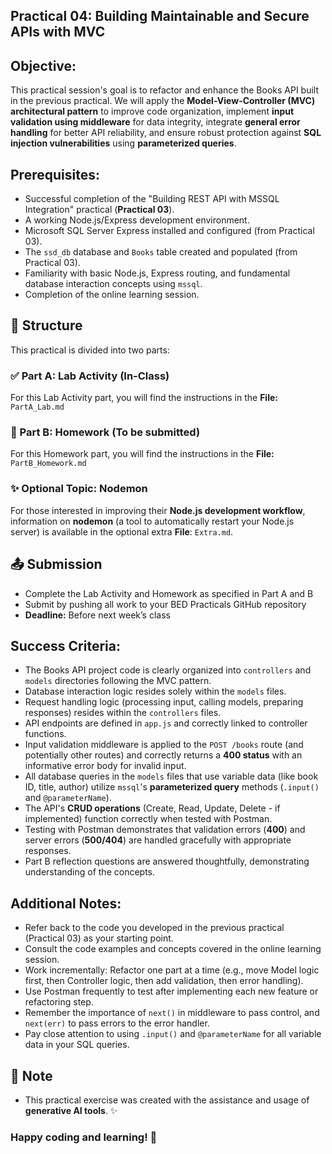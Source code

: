 ## Practical 04: Building Maintainable and Secure APIs with MVC

## Objective:

This practical session's goal is to refactor and enhance the Books API built in the previous practical. We will apply the **Model-View-Controller (MVC) architectural pattern** to improve code organization, implement **input validation using middleware** for data integrity, integrate **general error handling** for better API reliability, and ensure robust protection against **SQL injection vulnerabilities** using **parameterized queries**.

## Prerequisites:

- Successful completion of the "Building REST API with MSSQL Integration" practical (**Practical 03**).
- A working Node.js/Express development environment.
- Microsoft SQL Server Express installed and configured (from Practical 03).
- The `ssd_db` database and `Books` table created and populated (from Practical 03).
- Familiarity with basic Node.js, Express routing, and fundamental database interaction concepts using `mssql`.
- Completion of the online learning session.

## 📂 Structure

This practical is divided into two parts:

### ✅ Part A: Lab Activity (In-Class)

For this Lab Activity part, you will find the instructions in the **File:** `PartA_Lab.md`

### 📝 Part B: Homework (To be submitted)

For this Homework part, you will find the instructions in the **File:** `PartB_Homework.md`

### ✨ Optional Topic: Nodemon

For those interested in improving their **Node.js development workflow**, information on **nodemon** (a tool to automatically restart your Node.js server) is available in the optional extra **File**: `Extra.md`.

## 📤 Submission

- Complete the Lab Activity and Homework as specified in Part A and B
- Submit by pushing all work to your BED Practicals GitHub repository
- **Deadline:** Before next week’s class

## Success Criteria:

- The Books API project code is clearly organized into `controllers` and `models` directories following the MVC pattern.
- Database interaction logic resides solely within the `models` files.
- Request handling logic (processing input, calling models, preparing responses) resides within the `controllers` files.
- API endpoints are defined in `app.js` and correctly linked to controller functions.
- Input validation middleware is applied to the `POST /books` route (and potentially other routes) and correctly returns a **400 status** with an informative error body for invalid input.
- All database queries in the `models` files that use variable data (like book ID, title, author) utilize `mssql`'s **parameterized query** methods (`.input()` and `@parameterName`).
- The API's **CRUD operations** (Create, Read, Update, Delete - if implemented) function correctly when tested with Postman.
- Testing with Postman demonstrates that validation errors (**400**) and server errors (**500/404**) are handled gracefully with appropriate responses.
- Part B reflection questions are answered thoughtfully, demonstrating understanding of the concepts.

## Additional Notes:

- Refer back to the code you developed in the previous practical (Practical 03) as your starting point.
- Consult the code examples and concepts covered in the online learning session.
- Work incrementally: Refactor one part at a time (e.g., move Model logic first, then Controller logic, then add validation, then error handling).
- Use Postman frequently to test after implementing each new feature or refactoring step.
- Remember the importance of `next()` in middleware to pass control, and `next(err)` to pass errors to the error handler.
- Pay close attention to using `.input()` and `@parameterName` for all variable data in your SQL queries.

## 🤖 Note

- This practical exercise was created with the assistance and usage of **generative AI tools**. ✨

### Happy coding and learning! 🚀
